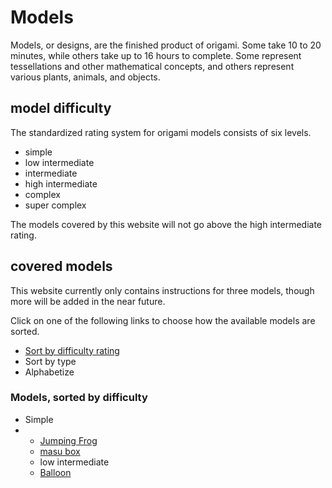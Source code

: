 # Models
Models, or designs, are the finished product of origami. 
Some take 10 to 20 minutes, while others take up to 16 hours to complete.
Some represent tessellations and other mathematical concepts, and others represent various plants, animals, and objects.


## model difficulty
The standardized rating system for origami models consists of six levels.

- simple
- low intermediate
- intermediate
- high intermediate
- complex
- super complex

The models covered by this website will not go above the high intermediate rating.


## covered models
This website currently only contains instructions for three models, though more will be added in the near future.

Click on one of the following links to choose how the available models are sorted.

- <a href="javascript:{document.getElementById('dif').style='display:none;';};">Sort by difficulty rating</a>
- <a>Sort by type</a>
- <a>Alphabetize</a>

<div id="dif"><h3>Models, sorted by difficulty</h3><ul><li>Simple</li><li><ul><li><a href="jumpingfrog.html">Jumping Frog</a></li><li><a href="masubox.html">masu box</a></li></ul><ul><li>low intermediate</li><li><a href="/balloon.html">Balloon</a>
